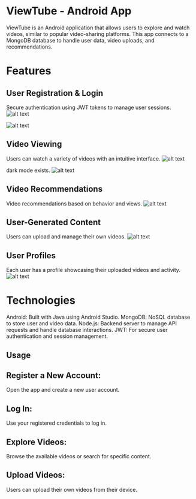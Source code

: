 # ViewTube - Android App
ViewTube is an Android application that allows users to explore and watch videos, similar to popular video-sharing platforms. 
This app connects to a MongoDB database to handle user data, video uploads, and recommendations.

# Features

## User Registration & Login
Secure authentication using JWT tokens to manage user sessions.
![alt text](images/ANDRO/REGISTER.JPG)

![alt text](images/ANDRO/LOGIN.JPG)

## Video Viewing
Users can watch a variety of videos with an intuitive interface.
![alt text](<images/ANDRO/VIDEO PAGE.JPG>)

dark mode exists.
![alt text](images/ANDRO/DARK.JPG)
## Video Recommendations
Video recommendations based on behavior and views.
![alt text](images/ANDRO/RECOMMENDATIONS.JPG)
## User-Generated Content
Users can upload and manage their own videos.
![alt text](<images/ANDRO/ADD VIDEO.JPG>)
## User Profiles
Each user has a profile showcasing their uploaded videos and activity.
![alt text](images/ANDRO/USERPAGE.JPG)

# Technologies
Android: Built with Java using Android Studio.
MongoDB: NoSQL database to store user and video data.
Node.js: Backend server to manage API requests and handle database interactions.
JWT: For secure user authentication and session management.

## Usage
## Register a New Account:
Open the app and create a new user account.
## Log In:
Use your registered credentials to log in.
## Explore Videos:
Browse the available videos or search for specific content.
## Upload Videos:
Users can upload their own videos from their device.